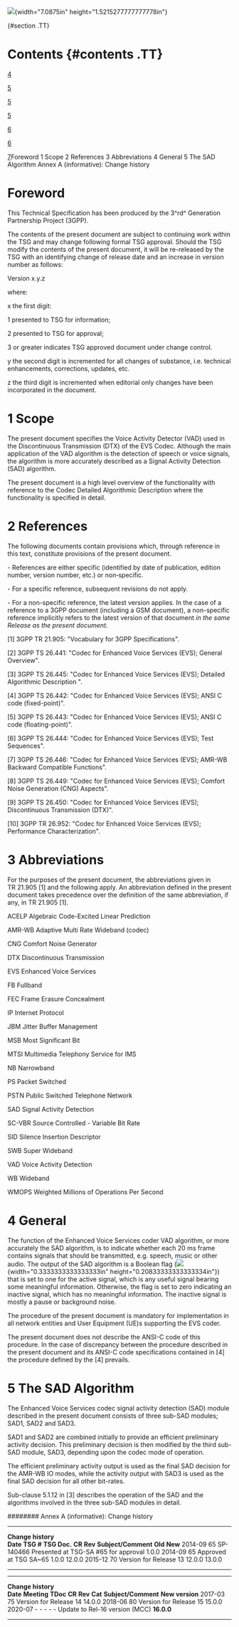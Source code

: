 ![](media/image1.jpeg){width="7.0875in" height="1.5215277777777778in"}

  {#section .TT}

Contents {#contents .TT}
========

[4](#foreword)

[5](#scope)

[5](#references)

[5](#abbreviations)

[6](#general)

[6](#the-sad-algorithm)

[7](#annex-a-informative-change-history)Foreword 1 Scope 2 References 3
Abbreviations 4 General 5 The SAD Algorithm Annex A (informative):
Change history

Foreword
========

This Technical Specification has been produced by the 3^rd^ Generation
Partnership Project (3GPP).

The contents of the present document are subject to continuing work
within the TSG and may change following formal TSG approval. Should the
TSG modify the contents of the present document, it will be re-released
by the TSG with an identifying change of release date and an increase in
version number as follows:

Version x.y.z

where:

x the first digit:

1 presented to TSG for information;

2 presented to TSG for approval;

3 or greater indicates TSG approved document under change control.

y the second digit is incremented for all changes of substance, i.e.
technical enhancements, corrections, updates, etc.

z the third digit is incremented when editorial only changes have been
incorporated in the document.

1 Scope
=======

The present document specifies the Voice Activity Detector (VAD) used in
the Discontinuous Transmission (DTX) of the EVS Codec. Although the main
application of the VAD algorithm is the detection of speech or voice
signals, the algorithm is more accurately described as a Signal Activity
Detection (SAD) algorithm.

The present document is a high level overview of the functionality with
reference to the Codec Detailed Algorithmic Description where the
functionality is specified in detail.

2 References
============

The following documents contain provisions which, through reference in
this text, constitute provisions of the present document.

\- References are either specific (identified by date of publication,
edition number, version number, etc.) or non‑specific.

\- For a specific reference, subsequent revisions do not apply.

\- For a non-specific reference, the latest version applies. In the case
of a reference to a 3GPP document (including a GSM document), a
non-specific reference implicitly refers to the latest version of that
document *in the same Release as the present document*.

\[1\] 3GPP TR 21.905: \"Vocabulary for 3GPP Specifications\".

\[2\] 3GPP TS 26.441: \"Codec for Enhanced Voice Services (EVS); General
Overview\".

\[3\] 3GPP TS 26.445: \"Codec for Enhanced Voice Services (EVS);
Detailed Algorithmic Description \".

\[4\] 3GPP TS 26.442: \"Codec for Enhanced Voice Services (EVS); ANSI C
code (fixed-point)\".

\[5\] 3GPP TS 26.443: \"Codec for Enhanced Voice Services (EVS); ANSI C
code (floating-point)\".

\[6\] 3GPP TS 26.444: \"Codec for Enhanced Voice Services (EVS); Test
Sequences\".

\[7\] 3GPP TS 26.446: \"Codec for Enhanced Voice Services (EVS); AMR-WB
Backward Compatible Functions\".

\[8\] 3GPP TS 26.449: \"Codec for Enhanced Voice Services (EVS); Comfort
Noise Generation (CNG) Aspects\".

\[9\] 3GPP TS 26.450: \"Codec for Enhanced Voice Services (EVS);
Discontinuous Transmission (DTX)\".

\[10\] 3GPP TR 26.952: \"Codec for Enhanced Voice Services (EVS);
Performance Characterization\".

3 Abbreviations
===============

For the purposes of the present document, the abbreviations given in
TR 21.905 \[1\] and the following apply. An abbreviation defined in the
present document takes precedence over the definition of the same
abbreviation, if any, in TR 21.905 \[1\].

ACELP Algebraic Code-Excited Linear Prediction

AMR-WB Adaptive Multi Rate Wideband (codec)

CNG Comfort Noise Generator

DTX Discontinuous Transmission

EVS Enhanced Voice Services

FB Fullband

FEC Frame Erasure Concealment

IP Internet Protocol

JBM Jitter Buffer Management

MSB Most Significant Bit

MTSI Multimedia Telephony Service for IMS

NB Narrowband

PS Packet Switched

PSTN Public Switched Telephone Network

SAD Signal Activity Detection

SC-VBR Source Controlled - Variable Bit Rate

SID Silence Insertion Descriptor

SWB Super Wideband

VAD Voice Activity Detection

WB Wideband

WMOPS Weighted Millions of Operations Per Second

4 General
=========

The function of the Enhanced Voice Services coder VAD algorithm, or more
accurately the SAD algorithm, is to indicate whether each 20 ms frame
contains signals that should be transmitted, e.g. speech, music or other
audio. The output of the SAD algorithm is a Boolean flag
(![](media/image3.wmf){width="0.3333333333333333in"
height="0.20833333333333334in"}) that is set to one for the active
signal, which is any useful signal bearing some meaningful information.
Otherwise, the flag is set to zero indicating an inactive signal, which
has no meaningful information. The inactive signal is mostly a pause or
background noise.

The procedure of the present document is mandatory for implementation in
all network entities and User Equipment (UE)s supporting the EVS coder.

The present document does not describe the ANSI-C code of this
procedure. In the case of discrepancy between the procedure described in
the present document and its ANSI-C code specifications contained in
\[4\] the procedure defined by the \[4\] prevails.

5 The SAD Algorithm
===================

The Enhanced Voice Services codec signal activity detection (SAD) module
described in the present document consists of three sub-SAD modules;
SAD1, SAD2 and SAD3.

SAD1 and SAD2 are combined initially to provide an efficient preliminary
activity decision. This preliminary decision is then modified by the
third sub-SAD module, SAD3, depending upon the codec mode of operation.

The efficient preliminary activity output is used as the final SAD
decision for the AMR-WB IO modes, while the activity output with SAD3 is
used as the final SAD decision for all other bit-rates.

Sub-clause 5.1.12 in \[3\] describes the operation of the SAD and the
algorithms involved in the three sub-SAD modules in detail.

######## Annex A (informative): Change history

  -------------------- ------------ -------------- -------- --------- --------------------------------------- --------- ---------
  **Change history**                                                                                                    
  **Date**             **TSG \#**   **TSG Doc.**   **CR**   **Rev**   **Subject/Comment**                     **Old**   **New**
  2014-09              65           SP-140466                         Presented at TSG-SA \#65 for approval             1.0.0
  2014-09              65                                             Approved at TSG SA\~65                  1.0.0     12.0.0
  2015-12              70                                             Version for Release 13                  12.0.0    13.0.0
                                                                                                                        
  -------------------- ------------ -------------- -------- --------- --------------------------------------- --------- ---------

  -------------------- ------------- ---------- -------- --------- --------- -------------------------------- -----------------
  **Change history**                                                                                          
  **Date**             **Meeting**   **TDoc**   **CR**   **Rev**   **Cat**   **Subject/Comment**              **New version**
  2017-03              75                                                    Version for Release 14           14.0.0
  2018-06              80                                                    Version for Release 15           15.0.0
  2020-07              \-            \-         \-       \-        \-        Update to Rel-16 version (MCC)   **16.0.0**
  -------------------- ------------- ---------- -------- --------- --------- -------------------------------- -----------------
